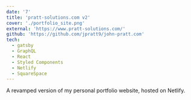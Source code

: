 ```yaml
---
date: '7'
title: 'pratt-solutions.com v2'
cover: './portfolio_site.png'
external: 'https://www.pratt-solutions.com/'
github: 'https://github.com/jpratt9/john-pratt.com'
tech:
  - gatsby
  - GraphQL
  - React
  - Styled Components
  - Netlify
  - SquareSpace
---
```


A revamped version of my personal portfolio website, hosted on Netlify.
